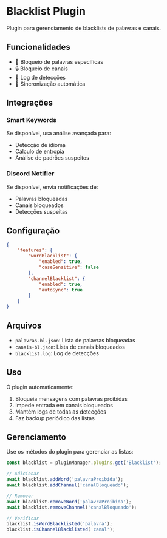 # Blacklist Plugin

Plugin para gerenciamento de blacklists de palavras e canais.

## Funcionalidades

- 🚫 Bloqueio de palavras específicas
- 🔒 Bloqueio de canais
- 📝 Log de detecções
- 💾 Sincronização automática

## Integrações

### Smart Keywords
Se disponível, usa análise avançada para:
- Detecção de idioma
- Cálculo de entropia
- Análise de padrões suspeitos

### Discord Notifier
Se disponível, envia notificações de:
- Palavras bloqueadas
- Canais bloqueados
- Detecções suspeitas

## Configuração

```json
{
    "features": {
        "wordBlacklist": {
            "enabled": true,
            "caseSensitive": false
        },
        "channelBlacklist": {
            "enabled": true,
            "autoSync": true
        }
    }
}
```

## Arquivos

- `palavras-bl.json`: Lista de palavras bloqueadas
- `canais-bl.json`: Lista de canais bloqueados
- `blacklist.log`: Log de detecções

## Uso

O plugin automaticamente:
1. Bloqueia mensagens com palavras proibidas
2. Impede entrada em canais bloqueados
3. Mantém logs de todas as detecções
4. Faz backup periódico das listas

## Gerenciamento

Use os métodos do plugin para gerenciar as listas:
```javascript
const blacklist = pluginManager.plugins.get('Blacklist');

// Adicionar
await blacklist.addWord('palavraProibida');
await blacklist.addChannel('canalBloqueado');

// Remover
await blacklist.removeWord('palavraProibida');
await blacklist.removeChannel('canalBloqueado');

// Verificar
blacklist.isWordBlacklisted('palavra');
blacklist.isChannelBlacklisted('canal');
``` 